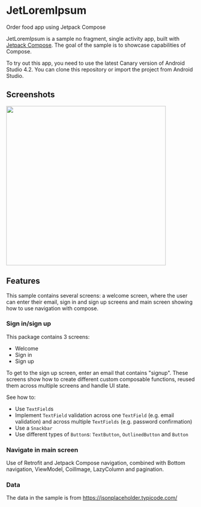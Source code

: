 # JetLoremIpsum
Order food app using Jetpack Compose

JetLoremIpsum is a sample no fragment, single activity app, built with
[Jetpack Compose](https://developer.android.com/jetpack/compose). The goal of the sample is to
showcase capabilities of Compose.

To try out this app, you need to use the latest Canary version of Android Studio 4.2.
You can clone this repository or import the
project from Android Studio.

Screenshots
-----------
 <img src="drawable/screenshot_main" width="425"/>

## Features

This sample contains several screens: a welcome screen, where the user can enter their email, sign in and sign up screens and main screen showing how to use navigation with compose.


### Sign in/sign up

This package contains 3 screens:
* Welcome
* Sign in
* Sign up

To get to the sign up screen, enter an email that contains "signup".
These screens show how to create different custom composable functions, reused them across multiple screens and handle UI state.

See how to:

* Use `TextField`s
* Implement `TextField` validation across one `TextField` (e.g. email validation) and across multiple `TextFields` (e.g. password confirmation)
* Use a `Snackbar`
* Use different types of `Button`s: `TextButton`, `OutlinedButton` and `Button`

### Navigate in main screen

Use of Retrofit and Jetpack Compose navigation, combined with Bottom navigation, ViewModel, CoilImage, LazyColumn and pagination.


### Data

The data in the sample is from 
https://jsonplaceholder.typicode.com/

